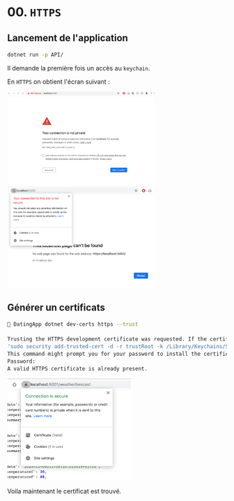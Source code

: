 # 00. `HTTPS`

## Lancement de l'application

```bash
dotnet run -p API/
```

Il demande la première fois un accès au `keychain`.

En `HTTPS` on obtient l'écran suivant :

<img src="../assets/Screenshot 2020-11-03 at 11.49.09.png" alt="Screenshot 2020-11-03 at 11.49.09" style="zoom:33%;" />

<img src="../assets/Screenshot 2020-11-03 at 11.50.38.png" alt="Screenshot 2020-11-03 at 11.50.38" style="zoom:33%;" />

## Générer un certificats

```bash
🦄 DatingApp dotnet dev-certs https --trust

Trusting the HTTPS development certificate was requested. If the certificate is not already trusted we will run the following command:
'sudo security add-trusted-cert -d -r trustRoot -k /Library/Keychains/System.keychain <<certificate>>'
This command might prompt you for your password to install the certificate on the system keychain.
Password:
A valid HTTPS certificate is already present.
```

<img src="../assets/Screenshot 2020-11-03 at 11.56.46.png" alt="Screenshot 2020-11-03 at 11.56.46" style="zoom:33%;" />

Voila maintenant le certificat est trouvé.